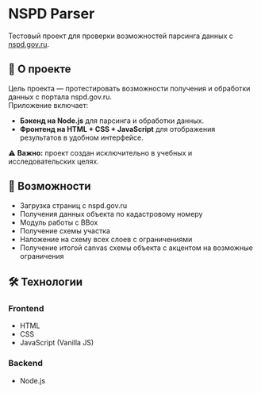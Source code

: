 # NSPD Parser

Тестовый проект для проверки возможностей парсинга данных с [nspd.gov.ru](https://nspd.gov.ru/).

## 📌 О проекте
Цель проекта — протестировать возможности получения и обработки данных с портала nspd.gov.ru.  
Приложение включает:
- **Бэкенд на Node.js** для парсинга и обработки данных.  
- **Фронтенд на HTML + CSS + JavaScript** для отображения результатов в удобном интерфейсе.  

⚠️ **Важно:** проект создан исключительно в учебных и исследовательских целях.

## 🚀 Возможности
- Загрузка страниц с nspd.gov.ru  
- Получения данных объекта по кадастровому номеру
- Модуль работы c BBox
- Получение схемы участка
- Наложение на схему всех слоев с ограничениями
- Получение итогой canvas схемы объекта с акцентом на возможные ограничения  

## 🛠 Технологии
### Frontend
- HTML  
- CSS  
- JavaScript (Vanilla JS)  

### Backend
- Node.js  
